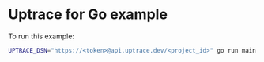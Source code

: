 # Uptrace for Go example

To run this example:

```bash
UPTRACE_DSN="https://<token>@api.uptrace.dev/<project_id>" go run main.go
```
